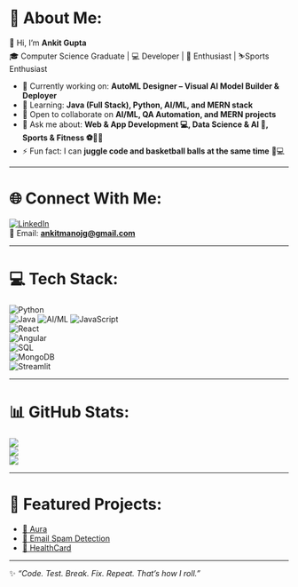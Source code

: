 # 💫 About Me:
👋 Hi, I’m **Ankit Gupta**  
🎓 Computer Science Graduate | 💻 Developer | 🚀 Enthusiast  | ⛷️Sports Enthusiast

- 🔭 Currently working on: **AutoML Designer – Visual AI Model Builder & Deployer**  
- 🌱 Learning: **Java (Full Stack), Python, AI/ML, and MERN stack**  
- 👯 Open to collaborate on **AI/ML, QA Automation, and MERN projects**  
- 💬 Ask me about: **Web & App Development 💻, Data Science & AI 🤖, Sports & Fitness ⚽🏀🎾**
- ⚡ Fun fact: I can **juggle code and basketball balls at the same time** 🏀💻 

---

# 🌐 Connect With Me:
[![LinkedIn](https://img.shields.io/badge/LinkedIn-blue?logo=linkedin&logoColor=white)](https://linkedin.com/in/ankit-gupta-connect)  
📩 Email: **ankitmanojg@gmail.com**    

---

# 💻 Tech Stack:
![Python](https://img.shields.io/badge/Python-3776AB?logo=python&logoColor=white)  
![Java](https://img.shields.io/badge/Java-ED8B00?logo=openjdk&logoColor=white)
![AI/ML](https://img.shields.io/badge/AI%2FML-FF6F61?logo=tensorflow&logoColor=white)
![JavaScript](https://img.shields.io/badge/JavaScript-F7DF1E?logo=javascript&logoColor=black)  
![React](https://img.shields.io/badge/React-20232A?logo=react&logoColor=61DAFB)  
![Angular](https://img.shields.io/badge/Angular-DD0031?logo=angular&logoColor=white)  
![SQL](https://img.shields.io/badge/SQL-025E8C?logo=database&logoColor=white)  
![MongoDB](https://img.shields.io/badge/MongoDB-4EA94B?logo=mongodb&logoColor=white)  
![Streamlit](https://img.shields.io/badge/Streamlit-FF4B4B?logo=streamlit&logoColor=white)  

---

# 📊 GitHub Stats:
![](https://github-readme-stats.vercel.app/api?username=ankit70g&show_icons=true&theme=radical)  
![](https://github-readme-streak-stats.herokuapp.com/?user=ankit70g&theme=radical)  
![](https://github-readme-stats.vercel.app/api/top-langs/?username=ankit70g&layout=compact&theme=radical)  

---
# 🚀 Featured Projects:
- [🌟 Aura](https://github.com/ankit70g/aura)  
- [📧 Email Spam Detection](https://github.com/ankit70g/Email-Spam-Detection)  
- [💊 HealthCard](https://github.com/ankit70g/HealthCard)  

---

✨ _“Code. Test. Break. Fix. Repeat. That’s how I roll.”_  
